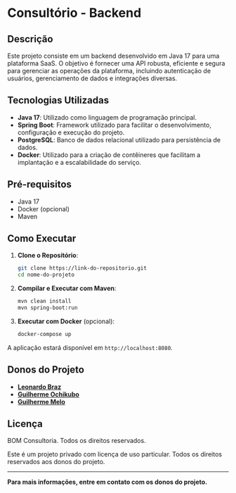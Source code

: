 # Consultório - Backend

## Descrição

Este projeto consiste em um backend desenvolvido em Java 17 para uma plataforma SaaS. O objetivo é fornecer uma API robusta, eficiente e segura para gerenciar as operações da plataforma, incluindo autenticação de usuários, gerenciamento de dados e integrações diversas.

## Tecnologias Utilizadas

- **Java 17**: Utilizado como linguagem de programação principal.
- **Spring Boot**: Framework utilizado para facilitar o desenvolvimento, configuração e execução do projeto.
- **PostgreSQL**: Banco de dados relacional utilizado para persistência de dados.
- **Docker**: Utilizado para a criação de contêineres que facilitam a implantação e a escalabilidade do serviço.

## Pré-requisitos

- Java 17
- Docker (opcional)
- Maven

## Como Executar

1. **Clone o Repositório**:
    ```sh
    git clone https://link-do-repositorio.git
    cd nome-do-projeto
    ```

2. **Compilar e Executar com Maven**:
    ```sh
    mvn clean install
    mvn spring-boot:run
    ```

3. **Executar com Docker** (opcional):
    ```sh
    docker-compose up
    ```

A aplicação estará disponível em `http://localhost:8080`.

## Donos do Projeto

- **[Leonardo Braz](https://github.com/lhleonardo)**
- **[Guilherme Ochikubo](https://github.com/gbochikubo)**
- **[Guilherme Melo](https://github.com/ghenmelo)**

## Licença

BOM Consultoria. Todos os direitos reservados.

Este é um projeto privado com licença de uso particular. Todos os direitos reservados aos donos do projeto.

---

**Para mais informações, entre em contato com os donos do projeto.**
